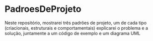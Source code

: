 # PadroesDeProjeto
Neste repositório, mostrarei três padrôes de projeto, um de cada tipo (criacionais, estruturais e comportamentais) explicarei o problema e a solução, juntamente a um código de exemplo e um diagrama UML

